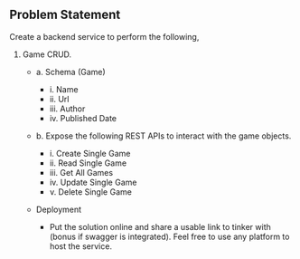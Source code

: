 ## Problem Statement
Create a backend service to perform the following,
1. Game CRUD.
    - a. Schema (Game)
        -  i. Name
        - ii. Url
        - iii. Author
        - iv. Published Date

    - b. Expose the following REST APIs to interact with the game objects.
        - i. Create Single Game
        - ii. Read Single Game
        - iii. Get All Games
        - iv. Update Single Game
        - v. Delete Single Game

    - Deployment
        -  Put the solution online and share a usable link to tinker with (bonus if swagger is
           integrated). Feel free to use any platform to host the service.
